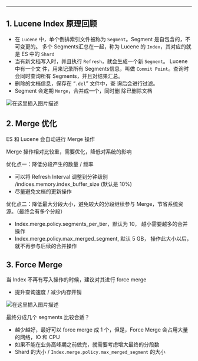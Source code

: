 

----
## 1. Lucene Index 原理回顾

 - 在 `Lucene` 中，单个倒排索引文件被称为 `Segment`。Segment 是自包含的，不可变更的。 多个 Segments汇总在一起，称为 Lucene 的 `Index`，其对应的就是 ES 中的 `Shard`
 - 当有新文档写入时，并且执行 `Refresh`，就会生成一个新 `Segment`。 Lucene 中有一个文 件，用来记录所有 Segments信息，叫做 `Commit Point`。查询时会同时查询所有 Segments，并且对结果汇总。
 - 删除的文档信息，保存在 “`.del`” 文件中，查 询后会进行过滤。
 - Segment 会定期 `Merge`，合并成一个，同时删 除已删除文档

![在这里插入图片描述](https://i-blog.csdnimg.cn/blog_migrate/cd90bf4d009eef36879574ecbfcd9cab.png)
## 2. Merge 优化
ES 和 Lucene 会自动进行 Merge 操作

Merge 操作相对比较重，需要优化，降低对系统的影响

优化点一：降低分段产生的数量 / 频率

 - 可以将 Refresh Interval 调整到分钟级别 /indices.memory.index_buffer_size (默认是
   10%)
 - 尽量避免文档的更新操作

优化点二：降低最大分段大小，避免较大的分段继续参与 Merge，节省系统资源。（最终会有多个分段）

 - Index.merge.policy.segments_per_tier，默认为 10， 越小需要越多的合并操作
 - Index.merge.policy.max_merged_segment, 默认 5 GB， 操作此大小以后，就不再参与后续的合并操作

## 3. Force Merge
当 Index 不再有写入操作的时候，建议对其进行 force merge

 - 提升查询速度 / 减少内存开销

![在这里插入图片描述](https://i-blog.csdnimg.cn/blog_migrate/e5f4bbaa8acc2de100f3273a219ebabf.png)


最终分成几个 segments 比较合适？

 - 越少越好，最好可以 force merge 成 1 个，但是，Force Merge 会占用大量的网络，IO 和 CPU
 - 如果不能在业务高峰期之前做完，就需要考虑增大最终的分段数
 - Shard 的大小 / `Index.merge.policy.max_merged_segment` 的大小

